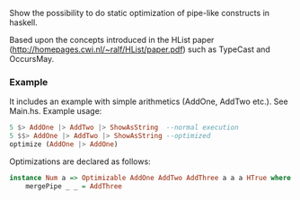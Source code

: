 Show the possibility to do static optimization of pipe-like constructs in haskell.

Based upon the concepts introduced in the HList paper (http://homepages.cwi.nl/~ralf/HList/paper.pdf) such as TypeCast and OccursMay.


### Example ###
It includes an example with simple arithmetics (AddOne, AddTwo etc.). See Main.hs.
Example usage: 

```haskell
5 $> AddOne |> AddTwo |> ShowAsString  --normal execution
5 $$> AddOne |> AddTwo |> ShowAsString --optimized
optimize (AddOne |> AddOne)
```

Optimizations are declared as follows:

````haskell
instance Num a => Optimizable AddOne AddTwo AddThree a a a HTrue where
    mergePipe _ _ = AddThree
````
